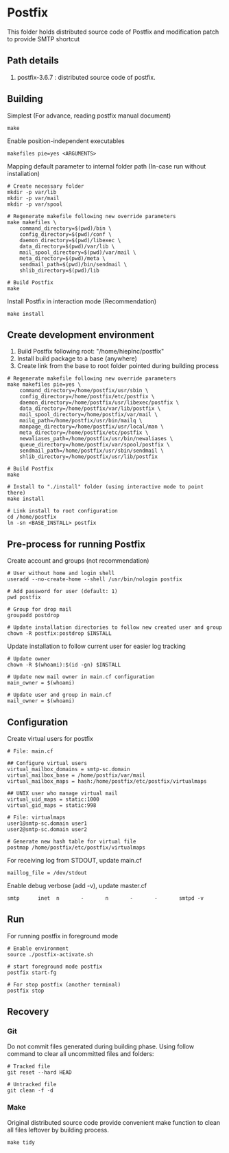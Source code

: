 # Postfix

This folder holds distributed source code of Postfix and modification patch to
provide SMTP shortcut

## Path details

1. postfix-3.6.7 : distributed source code of postfix.

## Building

Simplest (For advance, reading postfix manual document)

```
make
```

Enable position-independent executables

```
makefiles pie=yes <ARGUMENTS>
```

Mapping default parameter to internal folder path (In-case run without
installation)

```
# Create necessary folder
mkdir -p var/lib
mkdir -p var/mail
mkdir -p var/spool

# Regenerate makefile following new override parameters
make makefiles \
    command_directory=$(pwd)/bin \
    config_directory=$(pwd)/conf \
    daemon_directory=$(pwd)/libexec \
    data_directory=$(pwd)/var/lib \
    mail_spool_directory=$(pwd)/var/mail \
    meta_directory=$(pwd)/meta \
    sendmail_path=$(pwd)/bin/sendmail \
    shlib_directory=$(pwd)/lib

# Build Postfix
make
```

Install Postfix in interaction mode (Recommendation)

```
make install
```

## Create development environment

1. Build Postfix following root: "/home/hieplnc/postfix"
2. Install build package to a base (anywhere)
3. Create link from the base to root folder pointed during building process

```
# Regenerate makefile following new override parameters
make makefiles pie=yes \
    command_directory=/home/postfix/usr/sbin \
    config_directory=/home/postfix/etc/postfix \
    daemon_directory=/home/postfix/usr/libexec/postfix \
    data_directory=/home/postfix/var/lib/postfix \
    mail_spool_directory=/home/postfix/var/mail \
    mailq_path=/home/postfix/usr/bin/mailq \
    manpage_directory=/home/postfix/usr/local/man \
    meta_directory=/home/postfix/etc/postfix \
    newaliases_path=/home/postfix/usr/bin/newaliases \
    queue_directory=/home/postfix/var/spool/postfix \
    sendmail_path=/home/postfix/usr/sbin/sendmail \
    shlib_directory=/home/postfix/usr/lib/postfix

# Build Postfix
make

# Install to "./install" folder (using interactive mode to point there)
make install

# Link install to root configuration
cd /home/postfix
ln -sn <BASE_INSTALL> postfix
```

## Pre-process for running Postfix

Create account and groups (not recommendation)

```
# User without home and login shell
useradd --no-create-home --shell /usr/bin/nologin postfix

# Add password for user (default: 1)
pwd postfix

# Group for drop mail
groupadd postdrop

# Update installation directories to follow new created user and group
chown -R postfix:postdrop $INSTALL
```

Update installation to follow current user for easier log tracking

```
# Update owner
chown -R $(whoami):$(id -gn) $INSTALL

# Update new mail owner in main.cf configuration
main_owner = $(whoami)

# Update user and group in main.cf
mail_owner = $(whoami)
```

## Configuration

Create virtual users for postfix

```
# File: main.cf

## Configure virtual users
virtual_mailbox_domains = smtp-sc.domain
virtual_mailbox_base = /home/postfix/var/mail
virtual_mailbox_maps = hash:/home/postfix/etc/postfix/virtualmaps

## UNIX user who manage virtual mail
virtual_uid_maps = static:1000
virtual_gid_maps = static:998

# File: virtualmaps
user1@smtp-sc.domain user1
user2@smtp-sc.domain user2

# Generate new hash table for virtual file
postmap /home/postfix/etc/postfix/virtualmaps
```

For receiving log from STDOUT, update main.cf

```
maillog_file = /dev/stdout
```

Enable debug verbose (add -v), update master.cf

```
smtp      inet  n       -       n       -       -       smtpd -v
```

## Run

For running postfix in foreground mode

```
# Enable environment
source ./postfix-activate.sh

# start foreground mode postfix
postfix start-fg

# For stop postfix (another terminal)
postfix stop
```

## Recovery

### Git

Do not commit files generated during building phase. Using follow command to
clear all uncommitted files and folders:

```
# Tracked file
git reset --hard HEAD

# Untracked file
git clean -f -d
```

### Make

Original distributed source code provide convenient make function to clean
all files leftover by building process.

```
make tidy
```
